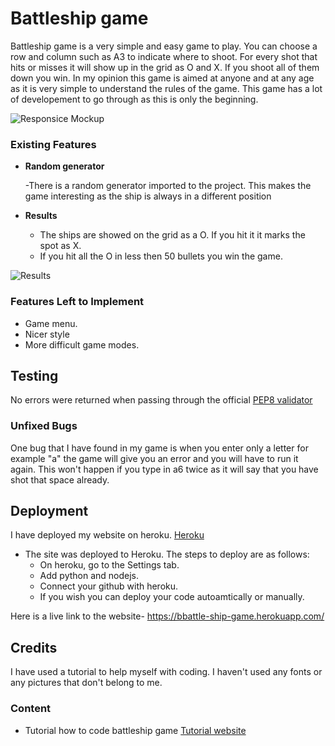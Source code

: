 # Battleship game

Battleship game is a very simple and easy game to play. You can choose a row and column such as A3 to indicate where to shoot. For every shot that hits or misses it will show up in the grid as O and X. If you shoot all of them down you win. In my opinion this game is aimed at anyone and at any age as it is very simple to understand the rules of the game. This game has a lot of developement to go through as this is only the beginning.

![Responsice Mockup](https://github.com/Kacper015/battleship-game/blob/8ed22b446181ba67514020d09d9d8fe36ef941dd/battleship_1.jpg)

### Existing Features

- __Random generator__
  
  -There is a random generator imported to the project. This makes the game interesting as the ship is always in a different position
 
- __Results__

  - The ships are showed on the grid as a O. If you hit it it marks the spot as X.
  - If you hit all the O in less then 50 bullets you win the game. 

![Results](https://github.com/Kacper015/battleship-game/blob/cc5728905ee23d90cb2f246cdf58e51e71261e03/battleship_2.jpg)


### Features Left to Implement

- Game menu.
- Nicer style 
- More difficult game modes. 

## Testing 

No errors were returned when passing through the official [PEP8 validator](https://http://pep8online.com/)

### Unfixed Bugs

One bug that I have found in my game is when you enter only a letter for example "a" the game will give you an error and you will have to run it again. This won't happen if you type in a6 twice as it will say that you have shot that space already.

## Deployment

I have deployed my website on heroku. [Heroku](https://heroku.com/)

- The site was deployed to Heroku. The steps to deploy are as follows: 
  - On heroku, go to the Settings tab.
  - Add python and nodejs.
  - Connect your github with heroku. 
  - If you wish you can deploy your code autoamtically or manually. 

Here is a live link to the website- https://bbattle-ship-game.herokuapp.com/


## Credits 

I have used a tutorial to help myself with coding. I haven't used any fonts or any pictures that don't belong to me.

### Content 

- Tutorial how to code battleship game [Tutorial website](https://pythondex.com/python-battleship-game)

